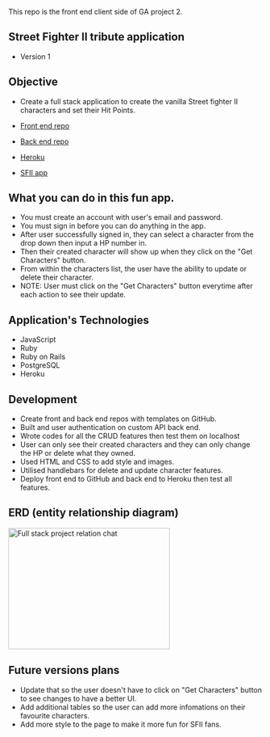 This repo is the front end client side of GA project 2.

## Street Fighter II tribute application
* Version 1

## Objective

* Create a full stack application to create the vanilla Street fighter II characters and set their Hit Points.

* [Front end repo](https://github.com/Cid369/street-fighter-ii-client)

* [Back end repo](https://github.com/Cid369/Full-stack-project-back-end)

* [Heroku](https://dashboard.heroku.com/apps/desolate-refuge-14322)

* [SFII app](https://cid369.github.io/street-fighter-ii-client/)


## What you can do in this fun app.

* You must create an account with user's email and password.
* You must sign in before you can do anything in the app.
* After user successfully signed in, they can select a character from the drop down then input a HP number in.
* Then their created character will show up when they click on the "Get Characters" button.
* From within the characters list, the user have the ability to update or delete their character.
* NOTE: User must click on the "Get Characters" button everytime after each action to see their update.


## Application's Technologies

* JavaScript
* Ruby
* Ruby on Rails
* PostgreSQL
* Heroku

## Development

* Create front and back end repos with templates on GitHub.
* Built and user authentication on custom API back end.
* Wrote codes for all the CRUD features then test them on localhost
* User can only see their created characters and they can only change the HP or delete what they owned.
* Used HTML and CSS to add style and images.
* Utilised handlebars for delete and update character features.
* Deploy front end to GitHub and back end to Heroku then test all features.

## ERD (entity relationship diagram)
<a data-flickr-embed="true"  href="https://www.flickr.com/photos/rickytong82/32321815528/in/album-72157704312576754/" title="Full stack project relation chat"><img src="https://farm5.staticflickr.com/4819/32321815528_d81573ac1b_n.jpg" width="320" height="240" alt="Full stack project relation chat"></a>

## Future versions plans

* Update that so the user doesn't have to click on "Get Characters" button to see changes to have a better UI.
* Add additional tables so the user can add more infomations on their favourite characters.
* Add more style to the page to make it more fun for SFII fans.
